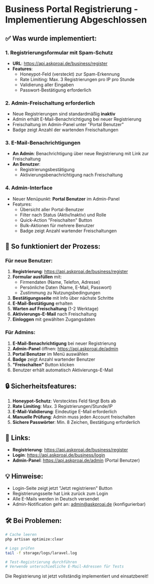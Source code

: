 # Business Portal Registrierung - Implementierung Abgeschlossen

## ✅ Was wurde implementiert:

### 1. **Registrierungsformular mit Spam-Schutz**
- **URL**: https://api.askproai.de/business/register
- **Features**:
  - Honeypot-Feld (versteckt) zur Spam-Erkennung
  - Rate Limiting: Max. 3 Registrierungen pro IP pro Stunde
  - Validierung aller Eingaben
  - Passwort-Bestätigung erforderlich

### 2. **Admin-Freischaltung erforderlich**
- Neue Registrierungen sind standardmäßig **inaktiv**
- Admin erhält E-Mail-Benachrichtigung bei neuer Registrierung
- Freischaltung im Admin-Panel unter "Portal Benutzer"
- Badge zeigt Anzahl der wartenden Freischaltungen

### 3. **E-Mail-Benachrichtigungen**
- **An Admin**: Benachrichtigung über neue Registrierung mit Link zur Freischaltung
- **An Benutzer**: 
  - Registrierungsbestätigung
  - Aktivierungsbenachrichtigung nach Freischaltung

### 4. **Admin-Interface**
- Neuer Menüpunkt: **Portal Benutzer** im Admin-Panel
- Features:
  - Übersicht aller Portal-Benutzer
  - Filter nach Status (Aktiv/Inaktiv) und Rolle
  - Quick-Action "Freischalten" Button
  - Bulk-Aktionen für mehrere Benutzer
  - Badge zeigt Anzahl wartender Freischaltungen

## 📝 So funktioniert der Prozess:

### Für neue Benutzer:
1. **Registrierung**: https://api.askproai.de/business/register
2. **Formular ausfüllen** mit:
   - Firmendaten (Name, Telefon, Adresse)
   - Persönliche Daten (Name, E-Mail, Passwort)
   - Zustimmung zu Nutzungsbedingungen
3. **Bestätigungsseite** mit Info über nächste Schritte
4. **E-Mail-Bestätigung** erhalten
5. **Warten auf Freischaltung** (1-2 Werktage)
6. **Aktivierungs-E-Mail** nach Freischaltung
7. **Einloggen** mit gewählten Zugangsdaten

### Für Admins:
1. **E-Mail-Benachrichtigung** bei neuer Registrierung
2. **Admin-Panel** öffnen: https://api.askproai.de/admin
3. **Portal Benutzer** im Menü auswählen
4. **Badge** zeigt Anzahl wartender Benutzer
5. **"Freischalten"** Button klicken
6. Benutzer erhält automatisch Aktivierungs-E-Mail

## 🔒 Sicherheitsfeatures:

1. **Honeypot-Schutz**: Verstecktes Feld fängt Bots ab
2. **Rate Limiting**: Max. 3 Registrierungen/Stunde/IP
3. **E-Mail-Validierung**: Eindeutige E-Mail erforderlich
4. **Manuelle Prüfung**: Admin muss jeden Account freischalten
5. **Sichere Passwörter**: Min. 8 Zeichen, Bestätigung erforderlich

## 🚀 Links:

- **Registrierung**: https://api.askproai.de/business/register
- **Login**: https://api.askproai.de/business/login
- **Admin-Panel**: https://api.askproai.de/admin (Portal Benutzer)

## 💡 Hinweise:

- Login-Seite zeigt jetzt "Jetzt registrieren" Button
- Registrierungsseite hat Link zurück zum Login
- Alle E-Mails werden in Deutsch versendet
- Admin-Notification geht an: admin@askproai.de (konfigurierbar)

## 🛠️ Bei Problemen:

```bash
# Cache leeren
php artisan optimize:clear

# Logs prüfen
tail -f storage/logs/laravel.log

# Test-Registrierung durchführen
# Verwende unterschiedliche E-Mail-Adressen für Tests
```

Die Registrierung ist jetzt vollständig implementiert und einsatzbereit!